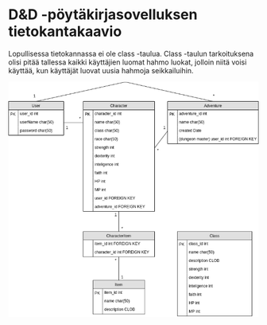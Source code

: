 # D&D -pöytäkirjasovelluksen tietokantakaavio

Lopullisessa tietokannassa ei ole class -taulua. Class -taulun tarkoituksena olisi pitää tallessa kaikki käyttäjien luomat hahmo luokat, jolloin niitä voisi käyttää, kun käyttäjät luovat uusia hahmoja seikkailuihin.

![alustava tietokannan relaatiomalli](https://github.com/HegePI/tsoha-2020-projekti/blob/master/docs/pictures/init-relationmodel.png)